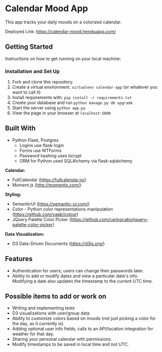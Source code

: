 # Calendar Mood App

This app tracks your daily moods on a colorized calendar.

Deployed Link: https://calendar-mood.herokuapp.com/


## Getting Started
Instructions on how to get running on your local machine:

### Installation and Set Up
1. Fork and clone this repository.
2. Create a virtual environment. `virtualenv calendar-app` (or whatever you want to call it)  
3. Install requirements with: `pip install -r requirements.txt`
4. Create your database and run `python manage.py db upgrade` 
5. Start the server using `python app.py`
6. View the page in your browser at `localhost:5000`


## Built With  
* Python Flask, Postgres
  * Logins use flask-login
  * Forms use WTForms
  * Password hashing uses bcrypt
  * ORM for Python used SQLAlchemy via flask-sqlalchemy  

**Calendar:**  

* FullCalendar (https://fullcalendar.io/)  
* Moment.js (http://momentjs.com/)


**Styling:**  

* SemanticUI (https://semantic-ui.com/)
* Color - Python color representations manipulation (https://github.com/vaab/colour)
* JQuery Palette Color Picker (https://github.com/carloscabo/jquery-palette-color-picker)


**Data Visualization:**  

* D3 Data-Driven Documents (https://d3js.org/)


## Features
* Authentication for users; users can change their passwords later.
* Ability to add or modify dates and view a particular date's info. Modifying a date also updates the timestamp to the current UTC time.


## Possible items to add or work on
* Writing and implementing tests
* D3 visualizations with user/group data
* Ability to customize colors based on moods (not just picking a color for the day, as it currently is). 
* Adding optional user info fields, calls to an API/location integration for weather for that day.
* Sharing your personal calendar with permissions.
* Modify timestamps to be saved in local time and not UTC.